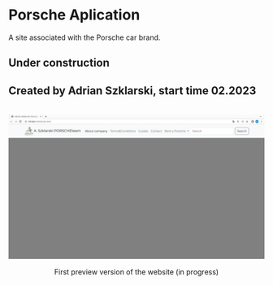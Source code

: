 # Porsche Aplication

A site associated with the Porsche car brand.

## Under construction 

## Created by Adrian Szklarski, start time 02.2023

<br>
<img src="images/www.png" alt="OlxPage">
<br>

<p style="text-align: center">First preview version of the website (in progress) </p>
